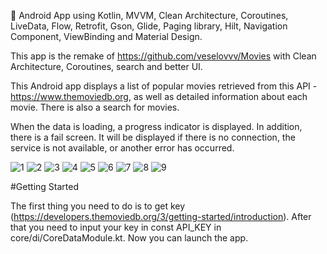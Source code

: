 🎥 Android App using Kotlin, MVVM, Clean Architecture, Coroutines, LiveData, Flow, Retrofit, Gson, Glide, Paging library, Hilt, Navigation Component, ViewBinding and Material Design. 

This app is the remake of https://github.com/veselovvv/Movies with Clean Architecture, Coroutines, search and better UI.

This Android app displays a list of popular movies retrieved from this API - https://www.themoviedb.org, as well as detailed information about each movie. There is also a search for movies.

When the data is loading, a progress indicator is displayed. In addition, there is a fail screen. It will be displayed if there is no connection, the service is not available, or another error has occurred.

![1](https://github.com/veselovvv/Movies2.0/assets/76612421/cefa6aa2-53bc-498f-a3b2-fe814f5f19cd)
![2](https://github.com/veselovvv/Movies2.0/assets/76612421/fa056b45-300d-4881-95be-d43e4b2bc2cb)
![3](https://github.com/veselovvv/Movies2.0/assets/76612421/6794ba21-f4b9-4c04-b4f6-ea13cb38587d)
![4](https://github.com/veselovvv/Movies2.0/assets/76612421/17b27779-a789-422d-ad15-7c93961f3031)
![5](https://github.com/veselovvv/Movies2.0/assets/76612421/9683ef68-44f3-4a6b-93e3-a325f4e27b12)
![6](https://github.com/veselovvv/Movies2.0/assets/76612421/043537df-3609-43af-9fe7-006d65a330c2)
![7](https://github.com/veselovvv/Movies2.0/assets/76612421/2575e289-b3ff-4f66-92d4-ae1003bec706)
![8](https://github.com/veselovvv/Movies2.0/assets/76612421/63733e94-10cf-48a7-93c8-33795efd26ca)
![9](https://github.com/veselovvv/Movies2.0/assets/76612421/c779e83e-1c1f-4797-967e-7e4bd4c381c8)

#Getting Started

The first thing you need to do is to get key (https://developers.themoviedb.org/3/getting-started/introduction). After that you need to input your key in const API_KEY in core/di/CoreDataModule.kt. Now you can launch the app.
